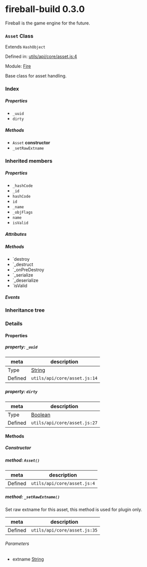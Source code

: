 
# fireball-build 0.3.0

Fireball is the game engine for the future.

### `Asset` Class

Extends `HashObject`

Defined in: [utils/api/core/asset.js:4](../files/utils/api/core/asset.js.js)

Module: [Fire](../modules/Fire.md)




Base class for asset handling.

### Index

##### Properties

  - `_uuid`
  - `dirty`



##### Methods

  - `Asset` **constructor**
  - `_setRawExtname`




### Inherited members

##### Properties

- `_hashCode`
- `_id`
- `hashCode`
- `id`
- `_name`
- `_objFlags`
- `name`
- `isValid`

##### Attributes


##### Methods

- `destroy
- `_destruct
- `_onPreDestroy
- `_serialize
- `_deserialize
- `isValid

##### Events




### Inheritance tree


### Details


#### Properties



##### property: `_uuid`



| meta | description |
|------|-------------|
| Type | <a href="https://developer.mozilla.org/en/JavaScript/Reference/Global_Objects/String" class="crosslink external" target="_blank">String</a> |
| Defined | `utils/api/core/asset.js:14` |




##### property: `dirty`



| meta | description |
|------|-------------|
| Type | <a href="https://developer.mozilla.org/en/JavaScript/Reference/Global_Objects/Boolean" class="crosslink external" target="_blank">Boolean</a> |
| Defined | `utils/api/core/asset.js:27` |






<!-- Method Block -->
#### Methods

##### Constructor

##### method: `Asset()`



| meta | description |
|------|-------------|
| Defined | `utils/api/core/asset.js:4` |



##### method: `_setRawExtname()`

Set raw extname for this asset, this method is used for plugin only.

| meta | description |
|------|-------------|
| Defined | `utils/api/core/asset.js:35` |

###### Parameters
- extname <a href="https://developer.mozilla.org/en/JavaScript/Reference/Global_Objects/String" class="crosslink external" target="_blank">String</a>  



